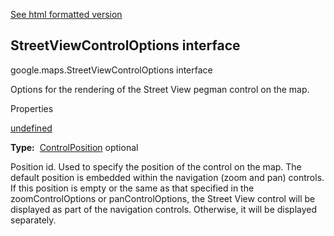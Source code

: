 [See html formatted version](https://huasofoundries.github.io/google-maps-documentation/StreetViewControlOptions.html)

StreetViewControlOptions interface
----------------------------------

google.maps.StreetViewControlOptions interface

Options for the rendering of the Street View pegman control on the map.

Properties

[undefined](#StreetViewControlOptions.position)

**Type:**  [ControlPosition](/maps/documentation/javascript/reference/3.40/control#ControlPosition) optional

Position id. Used to specify the position of the control on the map. The default position is embedded within the navigation (zoom and pan) controls. If this position is empty or the same as that specified in the zoomControlOptions or panControlOptions, the Street View control will be displayed as part of the navigation controls. Otherwise, it will be displayed separately.